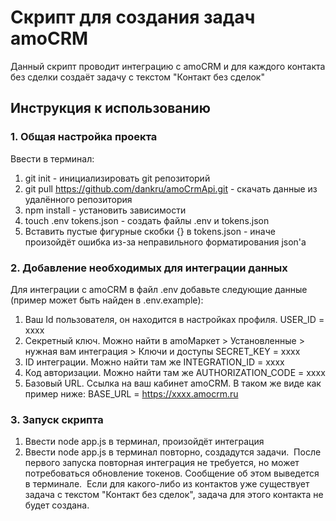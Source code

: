 # Скрипт для создания задач amoCRM
Данный скрипт проводит интеграцию с amoCRM и для каждого контакта без сделки создаёт задачу с текстом "Контакт без сделок"
## Инструкция к использованию
### 1. Общая настройка проекта
Ввести в терминал:
1. git init - инициализировать git репозиторий
2. git pull https://github.com/dankru/amoCrmApi.git - скачать данные из удалённого репозитория
3. npm install - установить зависимости 
4. touch .env tokens.json - создать файлы .env и tokens.json
5. Вставить пустые фигурные скобки {} в tokens.json - иначе произойдёт ошибка из-за неправильного форматирования json'а
### 2. Добавление необходимых для интеграции данных
Для интеграции с amoCRM в файл .env добавьте следующие данные (пример может быть найден в .env.example): 
1. Ваш Id пользователя, он находится в настройках профиля.
USER_ID = xxxx
2. Секретный ключ. Можно найти в amoМаркет > Установленные > нужная вам интеграция > Ключи и доступы
SECRET_KEY = xxxx
3. ID интеграции. Можно найти там же
INTEGRATION_ID = xxxx
4. Код авторизации. Можно найти там же
AUTHORIZATION_CODE = xxxx
5. Базовый URL. Ссылка на ваш кабинет amoCRM. В таком же виде как пример ниже:
BASE_URL = https://xxxx.amocrm.ru
### 3. Запуск скрипта
1. Ввести node app.js в терминал, произойдёт интеграция
2. Ввести node app.js в терминал повторно, создадутся задачи.
​
После первого запуска повторная интеграция не требуется,  но может потребоваться обновление токенов. Сообщение об этом выведется в терминале.
​
Если для какого-либо из контактов уже существует задача с текстом "Контакт без сделок", задача для этого контакта не будет создана.